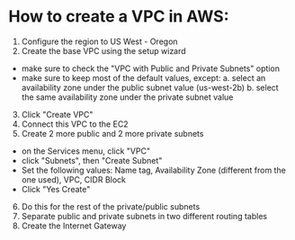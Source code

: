 # How to create a VPC in AWS:

1. Configure the region to US West - Oregon
2. Create the base VPC using the setup wizard
- make sure to check the "VPC with Public and Private Subnets" option
- make sure to keep most of the default values, except:
  a. select an availability zone under the public subnet value (us-west-2b)
  b. select the same availability zone under the private subnet value
3. Click "Create VPC"
4. Connect this VPC to the EC2
5. Create 2 more public and 2 more private subnets
- on the Services menu, click "VPC"
- click "Subnets", then "Create Subnet"
- Set the following values: Name tag, Availability Zone (different from the one used), VPC, CIDR Block
- Click "Yes Create"
6. Do this for the rest of the private/public subnets
7. Separate public and private subnets in two different routing tables
8. Create the Internet Gateway
